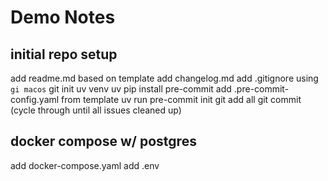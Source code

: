 # Demo Notes

## initial repo setup

add readme.md based on template
add changelog.md
add .gitignore using `gi macos`
git init
uv venv
uv pip install pre-commit
add .pre-commit-config.yaml from template
uv run pre-commit init
git add all
git commit
(cycle through until all issues cleaned up)

## docker compose w/ postgres
add docker-compose.yaml
add .env
